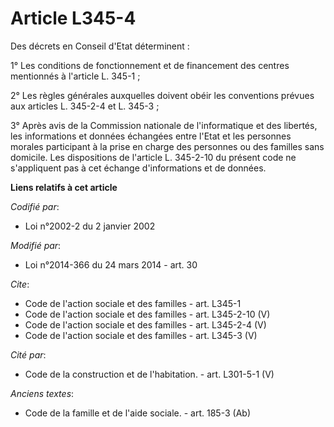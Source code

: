 # Article L345-4

Des décrets en Conseil d'Etat déterminent : 

1° Les conditions de fonctionnement et de financement des centres mentionnés à l'article L. 345-1 ; 

2° Les règles générales auxquelles doivent obéir les conventions prévues aux articles L. 345-2-4 et L. 345-3 ; 

3° Après avis de la Commission nationale de l'informatique et des libertés, les informations et données échangées entre
l'Etat et les personnes morales participant à la prise en charge des personnes ou des familles sans domicile. Les
dispositions de l'article L. 345-2-10 du présent code ne s'appliquent pas à cet échange d'informations et de données.

**Liens relatifs à cet article**

_Codifié par_:

  - Loi n°2002-2 du 2 janvier 2002

_Modifié par_:

  - Loi n°2014-366 du 24 mars 2014 - art. 30

_Cite_:

  - Code de l'action sociale et des familles - art. L345-1
  - Code de l'action sociale et des familles - art. L345-2-10 (V)
  - Code de l'action sociale et des familles - art. L345-2-4 (V)
  - Code de l'action sociale et des familles - art. L345-3 (V)

_Cité par_:

  - Code de la construction et de l'habitation. - art. L301-5-1 (V)

_Anciens textes_:

  - Code de la famille et de l'aide sociale. - art. 185-3 (Ab)
